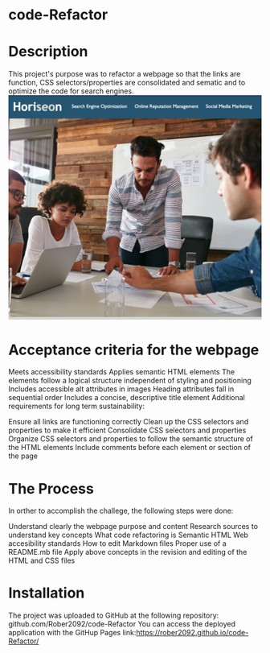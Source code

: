 # code-Refactor
# Description
This project's purpose was to refactor a webpage so that the links are function, CSS selectors/properties are consolidated and sematic and to optimize the code for search engines.
<img src="./assets/images/website-1.png"></img>

# Acceptance criteria for the webpage

Meets accessibility standards
Applies semantic HTML elements
The elements follow a logical structure independent of styling and positioning
Includes accessible alt attributes in images
Heading attributes fall in sequential order
Includes a concise, descriptive title element
Additional requirements for long term sustainability:

Ensure all links are functioning correctly
Clean up the CSS selectors and properties to make it efficient
Consolidate CSS selectors and properties
Organize CSS selectors and properties to follow the semantic structure of the HTML elements
Include comments before each element or section of the page

 # The Process
In orther to accomplish the challege, the following steps were done:

Understand clearly the webpage purpose and content
Research sources to understand key concepts
What code refactoring is
Semantic HTML
Web accesibility standards
How to edit Markdown files
Proper use of a README.mb file
Apply above concepts in the revision and editing of the HTML and CSS files

 # Installation
The project was uploaded to GitHub at the following repository: github.com/Rober2092/code-Refactor
You can access the deployed application with the GitHup Pages link:https://rober2092.github.io/code-Refactor/